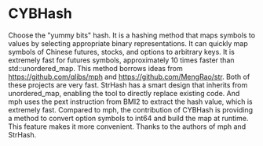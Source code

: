 # CYBHash

Choose the "yummy bits" hash. It is a hashing method that maps symbols to values by selecting appropriate binary representations. It can quickly map symbols of Chinese futures, stocks, and options to arbitrary keys. It is extremely fast for futures symbols, approximately 10 times faster than std::unordered_map. This method borrows ideas from https://github.com/qlibs/mph and https://github.com/MengRao/str. Both of these projects are very fast. StrHash has a smart design that inherits from unordered_map, enabling the tool to directly replace existing code. And mph uses the pext instruction from BMI2 to extract the hash value, which is extremely fast. Compared to mph, the contribution of CYBHash is providing a method to convert option symbols to int64 and build the map at runtime. This feature makes it more convenient. Thanks to the authors of mph and StrHash.
